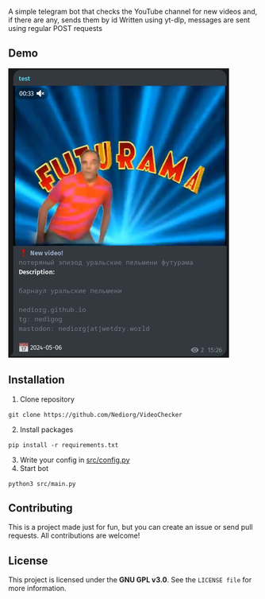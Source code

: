 A simple telegram bot that checks the YouTube channel for new videos and, if there are any, sends them by id
Written using yt-dlp, messages are sent using regular POST requests

## Demo

![](example.png)

## Installation
1. Clone repository
```
git clone https://github.com/Nediorg/VideoChecker
```
2. Install packages
```
pip install -r requirements.txt
```
3. Write your config in [src/config.py](src/config.py)
4. Start bot
```
python3 src/main.py
```
## Contributing

This is a project made just for fun, but you can create an issue or send pull requests. All contributions are welcome!

##  License

This project is licensed under the **GNU GPL v3.0**. See the `LICENSE file` for more information.
